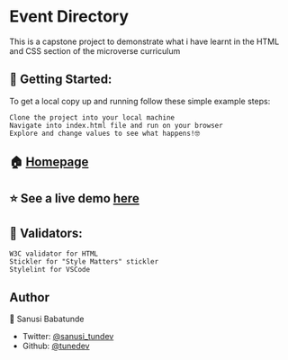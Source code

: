 # Event Directory

This is a capstone project to demonstrate what i have learnt in the HTML and CSS section of the microverse curriculum

## 🚀 Getting Started:

To get a local copy up and running follow these simple example steps:

    Clone the project into your local machine
    Navigate into index.html file and run on your browser
    Explore and change values to see what happens!🤓

## 🏠 [Homepage]()

## ⭐️ See a live demo [here]()

## 🧐 Validators:

    W3C validator for HTML
    Stickler for "Style Matters" stickler
    Stylelint for VSCode

## Author

👤 Sanusi Babatunde

- Twitter: [@sanusi_tundev](https://twitter.com/sanusi_tundev)
- Github: [@tunedev](https://github.com/tunedev)
